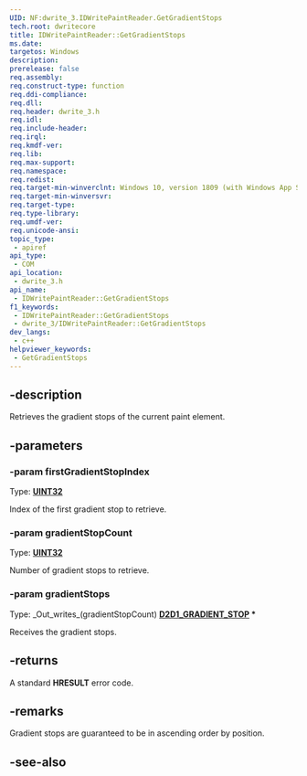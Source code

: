```yaml
---
UID: NF:dwrite_3.IDWritePaintReader.GetGradientStops
tech.root: dwritecore
title: IDWritePaintReader::GetGradientStops
ms.date: 
targetos: Windows
description: 
prerelease: false
req.assembly: 
req.construct-type: function
req.ddi-compliance: 
req.dll: 
req.header: dwrite_3.h
req.idl: 
req.include-header: 
req.irql: 
req.kmdf-ver: 
req.lib: 
req.max-support: 
req.namespace: 
req.redist: 
req.target-min-winverclnt: Windows 10, version 1809 (with Windows App SDK 1.2 or later)
req.target-min-winversvr: 
req.target-type: 
req.type-library: 
req.umdf-ver: 
req.unicode-ansi: 
topic_type:
 - apiref
api_type:
 - COM
api_location:
 - dwrite_3.h
api_name:
 - IDWritePaintReader::GetGradientStops
f1_keywords:
 - IDWritePaintReader::GetGradientStops
 - dwrite_3/IDWritePaintReader::GetGradientStops
dev_langs:
 - c++
helpviewer_keywords:
 - GetGradientStops
---
```


## -description

Retrieves the gradient stops of the current paint element.

## -parameters

### -param firstGradientStopIndex

Type: **[UINT32](/windows/win32/winprog/windows-data-types)**

Index of the first gradient stop to retrieve.

### -param gradientStopCount

Type: **[UINT32](/windows/win32/winprog/windows-data-types)**

Number of gradient stops to retrieve.

### -param gradientStops

Type: \_Out\_writes\_\(gradientStopCount\) **[D2D1_GRADIENT_STOP](/windows/win32/api/d2d1/ns-d2d1-d2d1_gradient_stop) \***

Receives the gradient stops.

## -returns

A standard **HRESULT** error code.

## -remarks

Gradient stops are guaranteed to be in ascending order by position.

## -see-also
